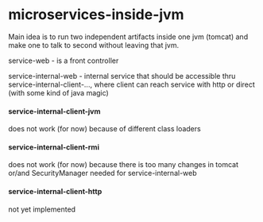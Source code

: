 # microservices-inside-jvm
Main idea is to run two independent artifacts inside one jvm (tomcat) and make one to talk to second without leaving 
that jvm.   

service-web - is a front controller

service-internal-web - internal service that should be accessible thru service-internal-client-..., where client can 
reach service with http or direct (with some kind of java magic)  

#### service-internal-client-jvm  
does not work (for now) because of different class loaders

#### service-internal-client-rmi 
does not work (for now) because there is too many changes in tomcat or/and SecurityManager needed for service-internal-web

#### service-internal-client-http  
not yet implemented

